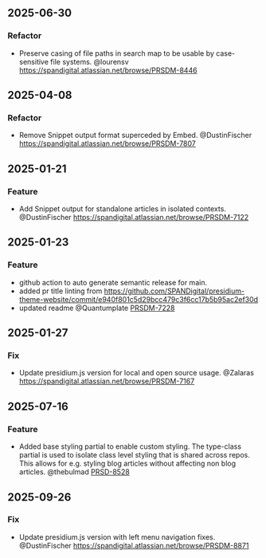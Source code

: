 ## 2025-06-30
### Refactor
- Preserve casing of file paths in search map to be usable by case-sensitive file systems. @lourensv https://spandigital.atlassian.net/browse/PRSDM-8446

## 2025-04-08
### Refactor
- Remove Snippet output format superceded by Embed. @DustinFischer https://spandigital.atlassian.net/browse/PRSDM-7807

## 2025-01-21
### Feature
- Add Snippet output for standalone articles in isolated contexts. @DustinFischer https://spandigital.atlassian.net/browse/PRSDM-7122

## 2025-01-23
### Feature
- github action to auto generate semantic release for main.
- added pr title linting from https://github.com/SPANDigital/presidium-theme-website/commit/e940f801c5d29bcc479c3f6cc17b5b95ac2ef30d
- updated readme
@Quantumplate [PRSDM-7228](https://spandigital.atlassian.net/browse/PRSDM-7228)

## 2025-01-27
### Fix
- Update presidium.js version for local and open source usage. @Zalaras https://spandigital.atlassian.net/browse/PRSDM-7167

## 2025-07-16
### Feature
- Added base styling partial to enable custom styling. The type-class partial is used to isolate class level styling that is shared across repos. This allows for e.g. styling blog articles without affecting non blog articles. @thebulmad [PRSD-8528](https://spandigital.atlassian.net/browse/PRSDM-8528)

## 2025-09-26
### Fix
- Update presidium.js version with left menu navigation fixes. @DustinFischer https://spandigital.atlassian.net/browse/PRSDM-8871